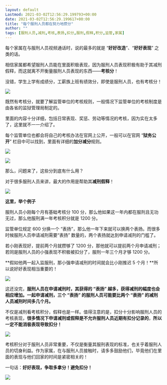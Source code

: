 ```yaml
---
layout: default
Lastmod: 2021-03-02T12:56:29.199793+00:00
date: 2021-03-02T12:56:29.199617+00:00
title: "每个服刑人员都在努力地攒分"
author: ""
tags: [服刑人员,减刑,考核,表扬,扣分,服刑,假释,积分,监管,家属]
---
```


每个家属在与服刑人员视频通话时，说的最多的就是 “**好好改造**”、“**好好表现**” 之类的话。

相信家属都希望服刑人员能在里面积极表现，因为服刑人员表现积极有助于其减刑假释，而这就离不开衡量服刑人员表现的东西——**考核分**！

没错，学生上学有成绩分，工薪族上班有绩效分，即使是服刑人员，也有考核分！

![](https://images.weserv.nl/?url=https%3A//pic3.zhimg.com/v2-4fce1eb77e5e60e1f31ea27f09bd489a_r.jpg)

既然有考核分，就要了解监管单位的考核规则，一般情况下监管单位的考核制度是由各省的监狱管理局制定的。

里面的内容十分详细，包括日常表现、奖惩、劳动等情况的考核，因为实在太多了，这里就不一一介绍了。

每个监管单位也都会将自己的考核办法在官网上公开，一般可以在官网 “**狱务公开**” 栏目中可以找到，里面有详细的**加分减分**规则。

![](https://images.weserv.nl/?url=https%3A//pic1.zhimg.com/v2-acb92bad5a7dc7aa47f75ec440e7a1e0_r.jpg)

![](https://images.weserv.nl/?url=https%3A//pic1.zhimg.com/v2-c350096c29a44bc4e7184d1fc4cf8828_r.jpg)

那么，问题来了，这些分到底有什么用？

对于很多服刑人员来讲，最大的作用是帮助其**减刑假释**！

![](https://images.weserv.nl/?url=https%3A//pic3.zhimg.com/v2-479b537dbd80975eefa984a4df70b7aa_r.jpg)

**这里，举个例子**

服刑人员小刚每个月有基础考核分 100 分，那么他如果这一年内都在服刑且无功无过，那么他服刑满一年考核积分就是 1200 分。  

监管单位规定 600 分换一个 “表扬”，那么他一年下来就可以换两个表扬。而很多时候服刑人员申请减刑需要“表扬” 数量的，两个表扬就达到申请减刑的门槛了。

若小刚表现好，提前两个月就攒够了 1200 分，那他就可以提前两个月申请减刑；若同是服刑人员的小强表现不积极被扣分了，服刑一年三个月才够 1200 分。

**假如他两一起入监服刑，那小强申请减刑的时间就会比小刚推迟 5 个月！**所以说好好表现相当重要的！

![](https://images.weserv.nl/?url=https%3A//pic2.zhimg.com/v2-c05b1e9ee6f8d742fc06c2d9f909fbf5_r.jpg)

这还没完，**服刑人员在申请减刑时，其获得的 “表扬” 越多，获得减刑的幅度也会相应增加。一起申请减刑，三个 “表扬” 的服刑人员可能要比两个 “表扬” 的减刑人员减刑时间多几个月。**

不仅是减刑看考核积分，假释也是一样。值得注意的是，扣分十分影响服刑人员的考核表现，**很多情况下申请减刑或假释是不允许服刑人员近期有扣分记录的**，**所以一定不能消极表现导致扣分！**

![](https://images.weserv.nl/?url=https%3A//pic4.zhimg.com/v2-b17e4f7c5b77163e3a21bf1f8769e53f_r.jpg)

考核积分对于服刑人员非常重要，不仅是衡量其服刑表现的标准，也关乎着服刑人员的切身利益。作为家属，在与服刑人员接触时，请多多鼓励他们，毕竟他们在里面的表现与他们回家的时间是紧密相关的！

一句话：**好好表现，争取多拿分！避免扣分！**

![](https://images.weserv.nl/?url=https%3A//pic1.zhimg.com/v2-0a014319daa9f6e6f887a1b5c3636f24_r.jpg)

